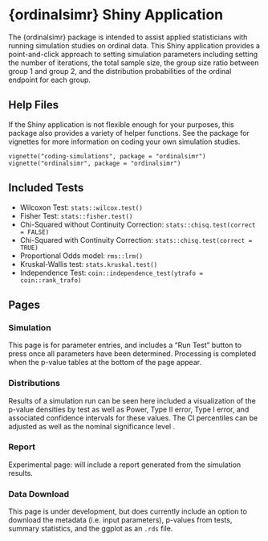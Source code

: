 # {ordinalsimr} Shiny Application

The {ordinalsimr} package is intended to assist applied statisticians
with running simulation studies on ordinal data. This Shiny application
provides a point-and-click approach to setting simulation parameters
including setting the number of iterations, the total sample size, the
group size ratio between group 1 and group 2, and the distribution
probabilities of the ordinal endpoint for each group.

## Help Files

If the Shiny application is not flexible enough for your purposes, this
package also provides a variety of helper functions. See the package for
vignettes for more information on coding your own simulation studies.

    vignette("coding-simulations", package = "ordinalsimr")
    vignette("ordinalsimr", package = "ordinalsimr")

## Included Tests

-   Wilcoxon Test: `stats::wilcox.test()`
-   Fisher Test: `stats::fisher.test()`
-   Chi-Squared without Continuity Correction:
    `stats::chisq.test(correct = FALSE)`
-   Chi-Squared with Continuity Correction:
    `stats::chisq.test(correct = TRUE)`
-   Proportional Odds model: `rms::lrm()`
-   Kruskal-Wallis test: `stats.kruskal.test()`
-   Independence Test:
    `coin::independence_test(ytrafo = coin::rank_trafo)`

## Pages

### Simulation

This page is for parameter entries, and includes a “Run Test” button to
press once all parameters have been determined. Processing is completed
when the p-value tables at the bottom of the page appear.

### Distributions

Results of a simulation run can be seen here included a visualization of
the p-value densities by test as well as Power, Type II error, Type I
error, and associated confidence intervals for these values. The CI
percentiles can be adjusted as well as the nominal significance level .

### Report

Experimental page: will include a report generated from the simulation
results.

### Data Download

This page is under development, but does currently include an option to
download the metadata (i.e. input parameters), p-values from tests,
summary statistics, and the ggplot as an `.rds` file.
